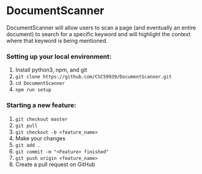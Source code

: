 # DocumentScanner
DocumentScanner will allow users to scan a page (and eventually an entire document) to search for a specific keyword and will highlight the context where that keyword is being mentioned. 

### Setting up your local environment:
1. Install python3, npm, and git
1. `git clone https://github.com/CSC59939/DocumentScanner.git`
1. `cd DocumentScanner`
1. `npm run setup`

### Starting a new feature:
1. `git checkout master`
1. `git pull`
1. `git checkout -b <feature_name>`
1. Make your changes
1. `git add .`
1. `git commit -m "<Feature> finished"`
1. `git push origin <feature_name>`
1. Create a pull request on GitHub
